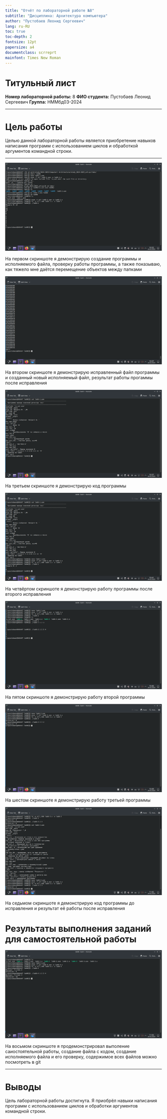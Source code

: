 ```yaml
---
title: "Отчёт по лабораторной работе №8"
subtitle: "Дисциплина: Архитектура компьютера"
author: "Пустобаев Леонид Сергеевич"
lang: ru-RU
toc: true
toc-depth: 2
fontsize: 12pt
papersize: a4
documentclass: scrreprt
mainfont: Times New Roman
---
```


# Титульный лист

**Номер лабораторной работы:** 8
**ФИО студента:** Пустобаев Леонид Сергеевич
**Группа:** НММбд03-2024

---

# Цель работы

Целью данной лабораторной работы является приобретение навыков написания программ с использованием циклов и обработкой аргументов командной строки.

---

![](images/Screenshot_1.png)
<br>
<p style="margin-top: 10px;">
На первом скриншоте я демонстрирую создание программы и исполняемого файла, проверку работы программы, а также показываю, как тяжело мне даётся перемещение объектов между папками
</p>

![](images/Screenshot_2.png)
<br>
<p style="margin-top: 10px;">
На втором скриншоте я демонстрирую исправленный файл программы и созданный новый исполняемый файл, результат работы прогаммы после исправления
</p>

![](images/Screenshot_3.png)
<br>
<p style="margin-top: 10px;">
На третьем скриншоте я демонстрирую код программы 
</p>

![](images/Screenshot_4.png)
<br>
<p style="margin-top: 10px;">
На четвёртом скриншоте я демонстрирую работу программы после второго исправления
</p>

![](images/Screenshot_5.png)
<br>
<p style="margin-top: 10px;">
На пятом скриншоте я демонстрирую работу второй программы
</p>

![](images/Screenshot_6.png)
<br>
<p style="margin-top: 10px;">
На шестом скриншоте я демонстрирую работу третьей программы
</p>

![](images/Screenshot_7.png)
<br>
<p style="margin-top: 10px;">
На седьмом скриншоте я демонстрирую код программы до исправления и результат её работы после исправления
</p>



# Результаты выполнения заданий для самостоятельной работы
![](images/Screenshot_8.png)
<br>
<p style="margin-top: 10px;">
На восьмом скриншоте я продемонстрировал выполение саиостоятельной работы, создание файла с кодом, создание исполняемого файла и его проверку, содержимое всех файлов можно посмотреть в git
</p>

---

# Выводы

Цель лабораторной работы достигнута. Я приобрёл навыки написания программ с использованием циклов и обработки аргументов командной строки.
